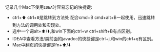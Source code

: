 记录几个Mac下使用`IDEA`时容易忘记的快捷键:
- ctrl+⬆️ ctrl+⬇️是跳转到方法处 配合cmd+B cmd+alt+B一起使用，迅速跳转到方法的调用处和实现处。
- 选中一个词alt+⬆️/⬇️,和win下面的ctrl+w ctrl+shift+B有点区别。
- IDEA中查看方法/类前面的javadoc的快捷键是ctrl+j,和win的ctrl+q有区别。
- Mac中翻页的快捷键是fn+⬆️/⬇️
